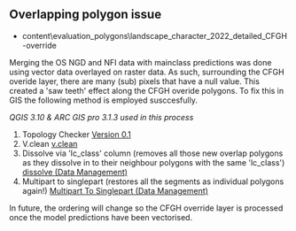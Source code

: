 ## Overlapping polygon issue

* content\evaluation_polygons\landscape_character_2022_detailed_CFGH-override

Merging the OS NGD and NFI data with mainclass predictions was done using vector data overlayed on raster data. As such, surrounding the CFGH overide layer, there are many (sub) pixels that have a null value. This created a 'saw teeth' effect along the CFGH overide polygons. To fix this in GIS the following method is employed susccesfully. 

*QGIS 3.10 & ARC GIS pro 3.1.3 used in this process*

1) Topology Checker [Version 0.1](https://docs.qgis.org/3.28/en/docs/user_manual/plugins/core_plugins/plugins_topology_checker.html) 
2) V.clean [v.clean](https://grass.osgeo.org/grass82/manuals/v.clean.html)
3) Dissolve via 'lc_class' column (removes all those new overlap polygons as they dissolve in to their neighbour  polygons with the same 'lc_class') [dissolve (Data Management)](https://pro.arcgis.com/en/pro-app/latest/tool-reference/data-management/dissolve.htm)
4) Multipart to singlepart (restores all the segments as individual polygons again!) [Multipart To Singlepart (Data Management)](https://pro.arcgis.com/en/pro-app/latest/tool-reference/data-management/multipart-to-singlepart.htm)

In future, the ordering will change so the CFGH override layer is processed once the model predictions have been vectorised.